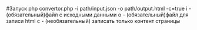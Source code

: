 #Запуск
php convertor.php -i path/input.json -o path/output.html -c=true
i - (обязательный)файл с исходными данными
o - (обязательный)файл для записи html
с - (необязательный) записать только контент страницы

